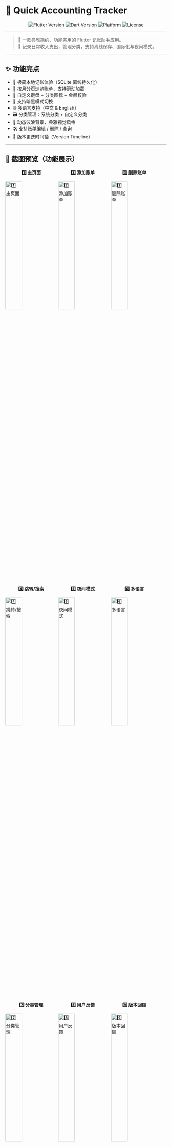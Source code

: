 # 📒 Quick Accounting Tracker


<p align="center">
  <img src="https://img.shields.io/badge/Flutter-3.22.2-blue?logo=flutter" alt="Flutter Version" />
  <img src="https://img.shields.io/badge/Dart-3.4.3-blue?logo=dart" alt="Dart Version" />
  <img src="https://img.shields.io/badge/Platform-Android%20Only-green?logo=android" alt="Platform" />
  <img src="https://img.shields.io/badge/License-MIT-yellow?logo=open-source-initiative" alt="License" />
</p>


---



> 🧾 一款典雅简约、功能实用的 Flutter 记账助手应用。  
> 🎯 记录日常收入支出，管理分类，支持离线保存、国际化与夜间模式。

---

## ✨ 功能亮点

- 🧩 极简本地记账体验（SQLite 离线持久化）
- 📅 按月分页浏览账单，支持滑动加载
- 🔢 自定义键盘 + 分类图标 + 金额校验
- 🌙 支持暗黑模式切换
- 🌐 多语言支持（中文 & English）
- 🗃️ 分类管理：系统分类 + 自定义分类
- 🌊 动态波浪背景，典雅视觉风格
- 🛠️ 支持账单编辑 / 删除 / 查询
- 📝 版本更迭时间轴（Version Timeline）

---

## 🧭 截图预览（功能展示）

<span style='display:inline-block;width:32%;text-align:center'><b>1️⃣ 主页面</b></span><span style='display:inline-block;width:32%;text-align:center'><b>2️⃣ 添加账单</b></span><span style='display:inline-block;width:32%;text-align:center'><b>3️⃣ 删除账单</b></span>

<p float='left'>
  <img src="assets/img/introduction/1mainpage.gif" width="32%" title="1️⃣ 主页面" alt="1️⃣ 主页面" />
  <img src="assets/img/introduction/2addpage.gif" width="32%" title="2️⃣ 添加账单" alt="2️⃣ 添加账单" />
  <img src="assets/img/introduction/3delete.gif" width="32%" title="3️⃣ 删除账单" alt="3️⃣ 删除账单" />
</p>


<span style='display:inline-block;width:32%;text-align:center'><b>4️⃣ 跳转/搜索</b></span><span style='display:inline-block;width:32%;text-align:center'><b>5️⃣ 夜间模式</b></span><span style='display:inline-block;width:32%;text-align:center'><b>6️⃣ 多语言</b></span>

<p float='left'>
  <img src="assets/img/introduction/4search.gif" width="32%" title="4️⃣ 跳转/搜索" alt="4️⃣ 跳转/搜索" />
  <img src="assets/img/introduction/5nightmode.gif" width="32%" title="5️⃣ 夜间模式" alt="5️⃣ 夜间模式" />
  <img src="assets/img/introduction/6multilanguage.gif" width="32%" title="6️⃣ 多语言" alt="6️⃣ 多语言" />
</p>


<span style='display:inline-block;width:32%;text-align:center'><b>7️⃣ 分类管理</b></span><span style='display:inline-block;width:32%;text-align:center'><b>8️⃣ 用户反馈</b></span><span style='display:inline-block;width:32%;text-align:center'><b>9️⃣ 版本回顾</b></span>

<p float='left'>
  <img src="assets/img/introduction/7addcategory.gif" width="32%" title="7️⃣ 分类管理" alt="7️⃣ 分类管理" />
  <img src="assets/img/introduction/8feedback.gif" width="32%" title="8️⃣ 用户反馈" alt="8️⃣ 用户反馈" />
  <img src="assets/img/introduction/9update.gif" width="32%" title="9️⃣ 版本回顾" alt="9️⃣ 版本回顾" />
</p>

<span style='display:inline-block;width:32%;text-align:center'><b>🔟 清除缓存</b></span>

<p float='left'>
  <img src="assets/img/introduction/10clearcache.gif" width="32%" title="🔟 清除缓存" alt="🔟 清除缓存" />
</p>


## 🗂️ 项目结构

```
lib/
├── data/            # 本地数据库访问（DAO、Entity、Migration）
│   ├── dao/         # DAO 层（如 UserDao、BillDao）
│   ├── db/          # AppDatabase 初始化与迁移
│   ├── dataModel/   # SQLite Entity 数据结构
│   └── repository/  # Repository 封装
├── models/          # UI 业务模型（如 Bill, Category）
├── screens/         # 页面视图（主页、设置页等）
├── widgets/         # 自定义组件
├── l10n/            # 多语言资源管理
├── theme/           # 夜间/日间主题
└── main.dart        # 项目入口
```

| 层级     | 模块          | 职责说明                           | 示例文件               |
| -------- | ------------- | ---------------------------------- | ---------------------- |
| 数据库   | `db/`         | 创建数据库与迁移                   | `app_database.dart`    |
| 数据模型 | `dataModel/`  | Entity 定义，映射数据库字段        | `user_entity.dart`     |
| DAO 层   | `dao/`        | 数据库操作封装（增删改查）         | `bill_dao.dart`        |
| 映射层   | `mapper/`     | 数据模型与业务模型转换             | `bill_mapper.dart`     |
| 仓储层   | `repository/` | 整合 DAO，封装业务逻辑调用入口     | `user_repository.dart` |
| 服务层   | `service/`    | 高级逻辑控制（如初始化、事务处理） | `bill_service.dart`    |
| UI 层    | `screens/` 等 | 页面与组件显示                     | `bill_home_page.dart`  |

---

## 📥 下载与体验

📦 [点击前往 Release 页面](https://github.com/Each9084/Quick_Accounting_Tracker/releases) 下载安卓 APK 文件安装体验。

---

## 🚀 快速开始

1. ✅ 安装 Flutter SDK，并配置 Android 开发环境
2. ✅ 克隆项目：

```bash
git clone https://github.com/Each9084/Quick_Accounting_Tracker.git
cd Quick_Accounting_Tracker
```

3. ✅ 获取依赖包：

```bash
flutter pub get
```

4. ✅ 启动项目：

```bash
flutter run
```

5. 打包项目(APK文件)

```dart
flutter build apk --release --no-tree-shake-icons
```

   `icons`存储在数据库中是动态,故而需声明

---

## 🌐 多语言与夜间模式

- 支持语言切换：
  - 🇨🇳 简体中文
  - 🇺🇸 English（默认）
- 在设置页面实时切换语言（无需重启）
- 支持亮 / 暗模式切换，可跟随系统设置

---

## 🧾 更新日志（Version Timeline）

> 📅 项目始于 2024 年 7 月 23 日，持续更新中  
> 🔖 当前版本：`v0.2.4`（2025-05-25）

📌 点击 App 侧边栏“版本更迭”可查看完整时间线。

---

## 📬 用户反馈与参与

欢迎通过以下方式反馈 Bug 或建议：

| 渠道           | 链接                                                         |
| -------------- | ------------------------------------------------------------ |
| 📮 GitHub Issue | [GitHub Issues](https://github.com/Each9084/Quick_Accounting_Tracker/issues) |
| 📧 邮件反馈     | [each9084@gmail.com](mailto:each9084@gmail.com)              |
| 📷 微信扫码     | 请在 App 内“反馈页面”扫码                                    |
| 📺 Bilibili     | [B 站主页](https://space.bilibili.com/34878493?spm_id_from=333.337.0.0) |

---

## 🚧 未来开发计划

- 🕐 OCR 小票识别备注（未实装）
- 🕐 Firebase 云同步（正在查看API文档）
- 🕐 多账本支持（已留下接口）
- 🕐 数据展示（正在寻找更好的插件）

---


---

## 🧩 插件说明

以下为本项目主要使用的 Flutter 插件：

| 插件名称                 | 版本     | 说明                                     |
| ------------------------ | -------- | ---------------------------------------- |
| `flutter_localization`   | ^0.3.0   | 官方国际化支持，用于语言切换             |
| `intl`                   | ^0.19.0  | 日期与本地化格式化处理                   |
| `sqflite`                | ^2.3.3+1 | 本地数据库 SQLite 实现                   |
| `path`                   | ^1.9.0   | 处理本地路径工具包                       |
| `path_provider`          | ^2.1.5   | 获取本地目录路径（如文档/缓存）          |
| `month_year_picker`      | ^0.4.0+1 | 支持年月选择器，用于快速跳转账单月份     |
| `provider`               | ^6.1.5   | 状态管理框架，简洁轻量                   |
| `url_launcher`           | ^6.3.1   | 跳转外部链接（如邮件、浏览器）           |
| `flutter_phoenix`        | ^1.1.1   | 实现 App 重启（如清除缓存后重启 App）    |
| `shared_preferences`     | ^2.3.3   | 简易本地键值对缓存，保存语言、主题等设置 |
| `cupertino_icons`        | ^1.0.6   | iOS 风格图标支持                         |
| `wave`                   | ^0.2.2   | 流动风格,UI美化工具                      |
| `flutter_launcher_icons` | ^0.14.3  | 自动生成图标工具                         |

> 💡 注：`wave` 插件未实际应用于当前页面绘制，自定义已实现类似效果,但未来可能作为视觉增强候选项。



## 💡潜在的问题

📦 package包名在 `android/app/build.gradle`下,由`namespace`和`applicationId`同时控制,如果你想构建自己的版本,请修改其中的字段为您的域名反转,建议将`namespace`和`applicationId`保持一致性,例如`com.zhangsan.accountbook`

同时`MainActivity`所在的`android/app/src/main/kotlin/com`的`com`文件夹也需保持一致

例如`android/app/src/main/kotlin/com/zhangsan/accountbook`,当然您可以将包名替换成任何您想替换的内容,具体细节请参考谷歌开发者文档,这里不再赘述.



🌍APP的多语言由安卓官方支持,如果你想更改APP的名称且随系统变化,可以在`android/app/src/main/AndroidManifest.xml`中找到`android:label="@string/app_name"`,

其中的英文字段在`android/app/src/main/res/values/styles.xml`

中文字段在`android/app/src/main/res/values-zh/strings.xml`

如果您想多语言可以在`res`下创建`values-xx/strings.xml`文件夹,在其中修改即好:

```xml
<resources>
    <string name="app_name">xxx</string>
</resources>
```



## 📄 License

本项目基于 MIT 协议开源，欢迎自由使用、Fork 与二次开发。